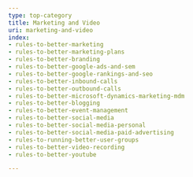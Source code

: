 ```yaml
---
type: top-category
title: Marketing and Video
uri: marketing-and-video
index:
- rules-to-better-marketing
- rules-to-better-marketing-plans
- rules-to-better-branding
- rules-to-better-google-ads-and-sem
- rules-to-better-google-rankings-and-seo
- rules-to-better-inbound-calls
- rules-to-better-outbound-calls
- rules-to-better-microsoft-dynamics-marketing-mdm
- rules-to-better-blogging
- rules-to-better-event-management
- rules-to-better-social-media
- rules-to-better-social-media-personal
- rules-to-better-social-media-paid-advertising
- rules-to-running-better-user-groups
- rules-to-better-video-recording
- rules-to-better-youtube

---
```


